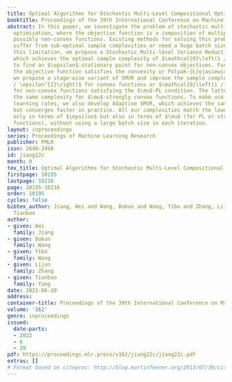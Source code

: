 ```yaml
---
title: Optimal Algorithms for Stochastic Multi-Level Compositional Optimization
booktitle: Proceedings of the 39th International Conference on Machine Learning
abstract: In this paper, we investigate the problem of stochastic multi-level compositional
  optimization, where the objective function is a composition of multiple smooth but
  possibly non-convex functions. Existing methods for solving this problem either
  suffer from sub-optimal sample complexities or need a huge batch size. To address
  this limitation, we propose a Stochastic Multi-level Variance Reduction method (SMVR),
  which achieves the optimal sample complexity of $\mathcal{O}\left(1 / \epsilon^{3}\right)$
  to find an $\epsilon$-stationary point for non-convex objectives. Furthermore, when
  the objective function satisfies the convexity or Polyak-{Ł}ojasiewicz (PL) condition,
  we propose a stage-wise variant of SMVR and improve the sample complexity to $\mathcal{O}\left(1
  / \epsilon^{2}\right)$ for convex functions or $\mathcal{O}\left(1 /(\mu\epsilon)\right)$
  for non-convex functions satisfying the $\mu$-PL condition. The latter result implies
  the same complexity for $\mu$-strongly convex functions. To make use of adaptive
  learning rates, we also develop Adaptive SMVR, which achieves the same optimal complexities
  but converges faster in practice. All our complexities match the lower bounds not
  only in terms of $\epsilon$ but also in terms of $\mu$ (for PL or strongly convex
  functions), without using a large batch size in each iteration.
layout: inproceedings
series: Proceedings of Machine Learning Research
publisher: PMLR
issn: 2640-3498
id: jiang22c
month: 0
tex_title: Optimal Algorithms for Stochastic Multi-Level Compositional Optimization
firstpage: 10195
lastpage: 10216
page: 10195-10216
order: 10195
cycles: false
bibtex_author: Jiang, Wei and Wang, Bokun and Wang, Yibo and Zhang, Lijun and Yang,
  Tianbao
author:
- given: Wei
  family: Jiang
- given: Bokun
  family: Wang
- given: Yibo
  family: Wang
- given: Lijun
  family: Zhang
- given: Tianbao
  family: Yang
date: 2022-06-28
address:
container-title: Proceedings of the 39th International Conference on Machine Learning
volume: '162'
genre: inproceedings
issued:
  date-parts:
  - 2022
  - 6
  - 28
pdf: https://proceedings.mlr.press/v162/jiang22c/jiang22c.pdf
extras: []
# Format based on citeproc: http://blog.martinfenner.org/2013/07/30/citeproc-yaml-for-bibliographies/
---
```

